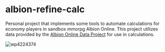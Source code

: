# albion-refine-calc
Personal project that implements some tools to automate calculations for economy players in sandbox mmorpg Albion Online.
This project utilizes data provided by the [Albion Online Data Project]([url](https://www.albion-online-data.com/)) for use in calculations.

![wp4224374](https://user-images.githubusercontent.com/110261027/201989272-074e8e5f-9d83-418c-88f6-95813e38b274.jpg)
